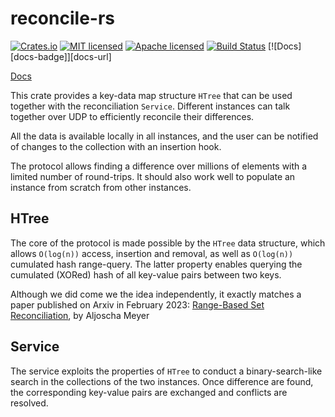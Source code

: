 # reconcile-rs

[![Crates.io][crates-badge]][crates-url]
[![MIT licensed][mit-badge]][mit-url]
[![Apache licensed][apache-badge]][apache-url]
[![Build Status][actions-badge]][actions-url]
[![Docs][docs-badge]][docs-url]

[crates-badge]: https://img.shields.io/crates/v/reconcile.svg
[crates-url]: https://crates.io/crates/reconcile
[mit-badge]: https://img.shields.io/badge/license-MIT-blue.svg
[mit-url]: https://github.com/Akvize/reconcile-rs/blob/master/LICENSE-MIT
[apache-badge]: https://img.shields.io/badge/license-APACHE-blue.svg
[apache-url]: https://github.com/Akvize/reconcile-rs/blob/master/LICENSE-APACHE
[actions-badge]: https://github.com/Akvize/reconcile-rs/actions/workflows/ci.yml/badge.svg
[actions-url]: https://github.com/Akvize/reconcile-rs/actions/workflows/ci.yml

[Docs](https://docs.rs/reconcile/0.1.0/reconcile/)

This crate provides a key-data map structure `HTree` that can be used together
with the reconciliation `Service`. Different instances can talk together over
UDP to efficiently reconcile their differences.

All the data is available locally in all instances, and the user can be
notified of changes to the collection with an insertion hook.

The protocol allows finding a difference over millions of elements with a limited
number of round-trips. It should also work well to populate an instance from
scratch from other instances.

## HTree

The core of the protocol is made possible by the `HTree` data structure, which
allows `O(log(n))` access, insertion and removal, as well as `O(log(n))`
cumulated hash range-query. The latter property enables querying
the cumulated (XORed) hash of all key-value pairs between two keys.

Although we did come we the idea independently, it exactly matches a paper
published on Arxiv in February 2023: [Range-Based Set
Reconciliation](https://arxiv.org/abs/2212.13567), by Aljoscha Meyer

## Service

The service exploits the properties of `HTree` to conduct a binary-search-like
search in the collections of the two instances. Once difference are found, the
corresponding key-value pairs are exchanged and conflicts are resolved.
